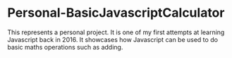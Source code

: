 # Personal-BasicJavascriptCalculator
This represents a personal project. It is one of my first attempts at learning Javascript back in 2016. It showcases how Javascript can be used to do basic maths operations such as adding.
